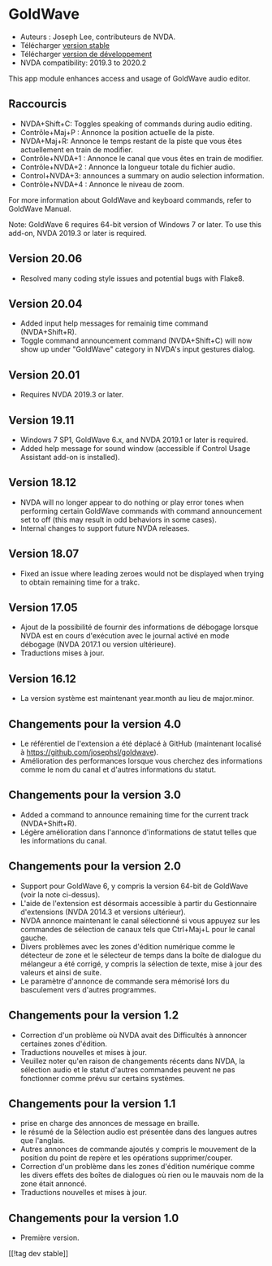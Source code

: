# GoldWave #

* Auteurs : Joseph Lee, contributeurs de NVDA.
* Télécharger [version stable][1]
* Télécharger [version de développement][2]
* NVDA compatibility: 2019.3 to 2020.2

This app module enhances access and usage of GoldWave audio editor.

## Raccourcis ##

* NVDA+Shift+C: Toggles speaking of commands during audio editing.
* Contrôle+Maj+P : Annonce la position actuelle de la piste.
* NVDA+Maj+R: Annonce le temps restant de la piste que vous êtes
  actuellement en train de modifier.
* Contrôle+NVDA+1 : Annonce le canal que vous êtes en train de modifier.
* Contrôle+NVDA+2 : Annonce la longueur totale du fichier audio.
* Control+NVDA+3: announces a summary on audio selection information.
* Contrôle+NVDA+4 : Annonce le niveau de zoom.

For more information about GoldWave and keyboard commands, refer to GoldWave
Manual.

Note: GoldWave 6 requires 64-bit version of Windows 7 or later. To use this
add-on, NVDA 2019.3 or later is required.

## Version 20.06

* Resolved many coding style issues and potential bugs with Flake8.

## Version 20.04

* Added input help messages for remainig time command (NVDA+Shift+R).
* Toggle command announcement command (NVDA+Shift+C) will now show up under
  "GoldWave" category in NVDA's input gestures dialog.

## Version 20.01

* Requires NVDA 2019.3 or later.

## Version 19.11

* Windows 7 SP1, GoldWave 6.x, and NVDA 2019.1 or later is required.
* Added help message for sound window (accessible if Control Usage Assistant
  add-on is installed).

## Version 18.12

* NVDA will no longer appear to do nothing or play error tones when
  performing certain GoldWave commands with command announcement set to off
  (this may result in odd behaviors in some cases).
* Internal changes to support future NVDA releases.

## Version 18.07

* Fixed an issue where leading zeroes would not be displayed when trying to
  obtain remaining time for a trakc.

## Version 17.05

* Ajout de la possibilité de fournir des informations de débogage lorsque
  NVDA est en cours d'exécution avec le journal activé en mode débogage
  (NVDA 2017.1 ou version ultérieure).
* Traductions mises à jour.

## Version 16.12

* La version système est maintenant year.month au lieu de major.minor.

## Changements pour la version 4.0

* Le référentiel de l'extension a été déplacé à GitHub (maintenant localisé
  à https://github.com/josephsl/goldwave).
* Amélioration des performances lorsque vous cherchez des informations comme
  le nom du canal et d'autres informations du statut.

## Changements pour la version 3.0

* Added a command to announce remaining time for the current track
  (NVDA+Shift+R).
* Légère amélioration dans l'annonce d'informations de statut  telles que
  les informations du canal.

## Changements pour la version 2.0

* Support pour GoldWave 6, y compris la version 64-bit de GoldWave (voir la
  note ci-dessus).
* L'aide de l'extension est désormais accessible à partir du Gestionnaire
  d'extensions (NVDA 2014.3 et versions ultérieur).
* NVDA annonce maintenant le canal sélectionné si vous appuyez sur les
  commandes de sélection de canaux tels que Ctrl+Maj+L pour le canal gauche.
* Divers problèmes avec les zones d'édition numérique comme le détecteur de
  zone et le sélecteur de temps dans la boîte de dialogue du mélangeur a été
  corrigé, y compris la sélection de texte, mise à jour des valeurs et ainsi
  de suite.
* Le paramètre d'annonce de commande sera mémorisé lors du basculement vers
  d'autres programmes.

## Changements pour la version 1.2

* Correction d'un problème où NVDA avait des Difficultés à annoncer
  certaines zones d'édition.
* Traductions nouvelles et mises à jour.
* Veuillez noter qu'en raison de changements récents dans NVDA, la sélection
  audio et le statut d'autres commandes peuvent ne pas fonctionner comme
  prévu sur certains systèmes.

## Changements pour la version 1.1

* prise en charge des annonces de message en braille.
* le résumé de la Sélection audio est présentée dans des langues autres que
  l'anglais.
* Autres annonces de commande ajoutés y compris le mouvement de la position
  du point de repère et les opérations supprimer/couper.
* Correction d'un problème dans les zones d'édition numérique comme les
  divers effets  des boîtes de dialogues où rien ou le mauvais nom de la
  zone était annoncé.
* Traductions nouvelles et mises à jour.

## Changements pour la version 1.0

* Première version.

[[!tag dev stable]]

[1]: https://addons.nvda-project.org/files/get.php?file=gwv

[2]: https://addons.nvda-project.org/files/get.php?file=gwv-dev
